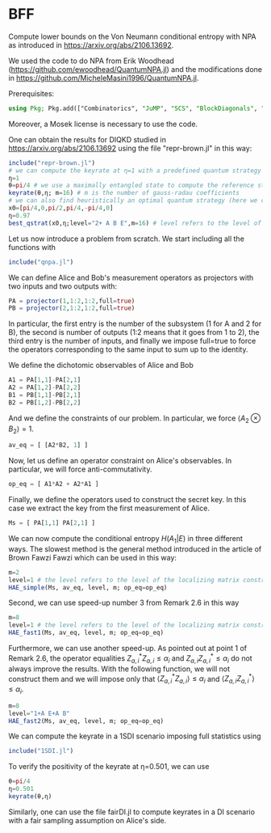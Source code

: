 # BFF
Compute lower bounds on the Von Neumann conditional entropy with NPA as introduced in https://arxiv.org/abs/2106.13692.

We used the code to do NPA from Erik Woodhead (https://github.com/ewoodhead/QuantumNPA.jl) and the modifications done in https://github.com/MicheleMasini1996/QuantumNPA.jl.

Prerequisites:
```julia
using Pkg; Pkg.add(["Combinatorics", "JuMP", "SCS", "BlockDiagonals", "Mosek", "MosekTools", "FastGaussQuadrature", "LinearAlgebra", "Optim"])
```

Moreover, a Mosek license is necessary to use the code.

One can obtain the results for DIQKD studied in https://arxiv.org/abs/2106.13692 using the file "repr-brown.jl" in this way:
```julia
include("repr-brown.jl")
# we can compute the keyrate at η=1 with a predefined quantum strategy
η=1
θ=pi/4 # we use a maximally entangled state to compute the reference statistics
keyrate(θ,η; m=16) # m is the number of gauss-radau coefficients
# we can also find heuristically an optimal quantum strategy (here we choose η=0.97)
x0=[pi/4,0,pi/2,pi/4,-pi/4,0]
η=0.97
best_qstrat(x0,η;level="2+ A B E",m=16) # level refers to the level of the NPA hierarchy
```

Let us now introduce a problem from scratch. We start including all the functions with
```julia
include("qnpa.jl")
```

We can define Alice and Bob's measurement operators as projectors with two inputs and two outputs with:
```julia
PA = projector(1,1:2,1:2,full=true)
PB = projector(2,1:2,1:2,full=true)
```
In particular, the first entry is the number of the subsystem (1 for A and 2 for B), the second is number of outputs (1:2 means that it goes from 1 to 2), the third entry is the number of inputs, and finally we impose full=true to force the operators corresponding to the same input to sum up to the identity.

We define the dichotomic observables of Alice and Bob
```julia
A1 = PA[1,1]-PA[2,1]
A2 = PA[1,2]-PA[2,2]
B1 = PB[1,1]-PB[2,1]
B2 = PB[1,2]-PB[2,2]
```

And we define the constraints of our problem. In particular, we force $\langle A_2\otimes B_2\rangle=1$.
```julia
av_eq = [ [A2*B2, 1] ]
```

Now, let us define an operator constraint on Alice's observables. In particular, we will force anti-commutativity.
```julia
op_eq = [ A1*A2 + A2*A1 ]
```

Finally, we define the operators used to construct the secret key. In this case we extract the key from the first measurement of Alice.
```julia
Ms = [ PA[1,1] PA[2,1] ]
```

We can now compute the conditional entropy $H(A_1|E)$ in three different ways. The slowest method is the general method introduced in the article of Brown Fawzi Fawzi which can be used in this way:
```julia
m=2
level=1 # the level refers to the level of the localizing matrix constructed to implement the operator constraint, the principal moment matrix will be slightly bigger
HAE_simple(Ms, av_eq, level, m; op_eq=op_eq)
```

Second, we can use speed-up number 3 from Remark 2.6 in this way
```julia
m=8
level=1 # the level refers to the level of the localizing matrix constructed to implement the operator constraint, the principal moment matrix will be slightly bigger
HAE_fast1(Ms, av_eq, level, m; op_eq=op_eq)
```

Furthermore, we can use another speed-up. As pointed out at point 1 of Remark 2.6, the operator equalities $Z_{a,i}^* Z_{a,i}\leq\alpha_i$ and $Z_{a,i} Z_{a,i}^* \leq\alpha_i$ do not always improve the results. With the following function, we will not construct them and we will impose only that $\langle Z_{a,i}^* Z_{a,i}\rangle \leq\alpha_i$ and $\langle Z_{a,i} Z_{a,i}^* \rangle \leq\alpha_i$.

```julia
m=8
level="1+A E+A B" 
HAE_fast2(Ms, av_eq, level, m; op_eq=op_eq)
```

We can compute the keyrate in a 1SDI scenario imposing full statistics using
```julia
include("1SDI.jl")
```
To verify the positivity of the keyrate at η=0.501, we can use
```julia
θ=pi/4
η=0.501
keyrate(θ,η)
```

Similarly, one can use the file fairDI.jl to compute keyrates in a DI scenario with a fair sampling assumption on Alice's side.
